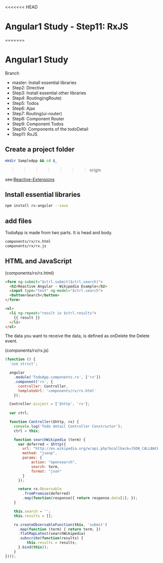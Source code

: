 <<<<<<< HEAD
# Angular1 Study - Step11: RxJS
=======
# Angular1 Study

Branch
* master: Install essential libraries
* Step2: Directive
* Step3: Install essential other libraries
* Step4: Routing(ngRoute)
* Step5: Todos
* Step6: Ajax
* Step7: Routing(ui-router)
* Step8: Component Router
* Step9: Component Todos
* Step10: Components of the todoDetail
* Step11: RxJS

## Create a project folder

```bash
mkdir SampleApp && cd $_
```
>>>>>>> origin

see:[Reactive-Extensions](https://github.com/Reactive-Extensions/RxJS)

## Install essential libraries

```bash
npm install rx-angular --save
```

## add files

TodoApp is made from two parts.
It is head and body.

```bash
components/rx/rx.html
components/rx/rx.js
```

## HTML and JavaScript

(components/rx/rx.html)
```html
<form ng-submit="$ctrl.submit($ctrl.search)">
  <h2>Reactive Angular - Wikipedia Example</h2>
  <input type="text" ng-model="$ctrl.search">
  <button>Search</button>
</form>

<ul>
  <li ng-repeat="result in $ctrl.results">
    {{ result }}
  </li>
</ul>
```
The data you want to receive the data, is defined as onDelete the Delete event.

(components/rx/rx.js)
```javascript
(function () {
  'use strict';

  angular
    .module('TodoApp.components.rx', ['rx'])
    .component('rx', {
      controller: Controller,
      templateUrl: 'components/rx/rx.html'
    });

  Controller.$inject = ['$http', 'rx'];
  
  var ctrl;

  function Controller($http, rx) {
    console.log('Todo detail Controller Constructor');
    ctrl = this;

    function searchWikipedia (term) {
      var deferred = $http({
        url: "http://en.wikipedia.org/w/api.php?&callback=JSON_CALLBACK",
        method: "jsonp",
        params: {
            action: "opensearch",
            search: term,
            format: "json"
        }
      });

      return rx.Observable
        .fromPromise(deferred)
        .map(function(response){ return response.data[1]; });
    }

    this.search = '';
    this.results = [];

    rx.createObservableFunction(this, 'submit')
      .map(function (term) { return term; })
      .flatMapLatest(searchWikipedia)
      .subscribe(function(results) {
          this.results = results;
      }.bind(this));
    }
})();
```

